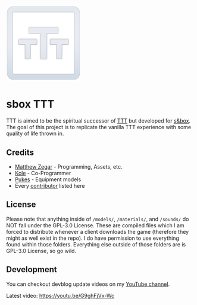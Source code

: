 <h1><img src="ui/ttt-logo.png" alt="TTT logo" height="200"/></h1>

# sbox TTT

TTT is aimed to be the spiritual successor of [TTT](https://ttt.badking.net/) but developed for [s&box](https://sbox.facepunch.com/news). The goal of this project is to replicate the vanilla TTT experience with some quality of life thrown in.

## Credits

- [Matthew Zegar](https://github.com/mzegar) - Programming, Assets, etc.
- [Kole](https://github.com/kolexxx) - Co-Programmer 
- [Pukes](https://twitter.com/ILikeADaArt) - Equipment models
- Every [contributor](https://github.com/mzegar/sbox-TTT/graphs/contributors) listed here

## License

Please note that anything inside of `/models/`, `/materials/`, and `/sounds/` do NOT fall under the GPL-3.0 License. These are compiled files which I am forced to distribute whenever a client downloads the game (therefore they might as well exist in the repo). I do have permission to use everything found within those folders. Everything else outside of those folders are is GPL-3.0 License, so go wild.

## Development

You can checkout devblog update videos on my [YouTube channel](https://www.youtube.com/channel/UCk2IAm1j9o_3GWrqf537gNg).

Latest video: https://youtu.be/G9ghFjVx-Wc
